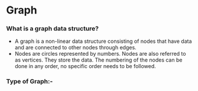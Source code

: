 # Graph
### What is a graph data structure?
- A graph is a non-linear data structure consisting of nodes that have data and are connected to other nodes through edges.
- Nodes are circles represented by numbers. Nodes are also referred to as vertices. They store the data. The numbering of the nodes can be done in any order, no specific order needs to be followed.
### Type of Graph:-

